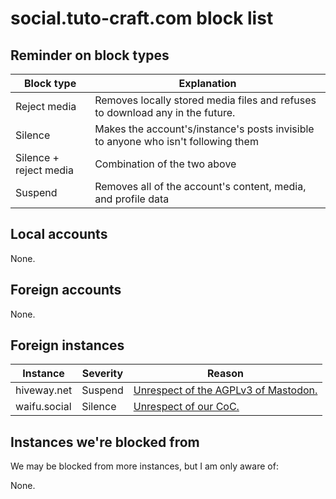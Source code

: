 # social.tuto-craft.com block list

## Reminder on  block types

Block type | Explanation
-- | --
Reject media | Removes locally stored media files and refuses to download any in the future.
Silence | Makes the account's/instance's posts invisible to anyone who isn't following them
Silence + reject media | Combination of the two above
Suspend | Removes all of the account's content, media, and profile data
## Local accounts

None.


## Foreign accounts

None.

## Foreign instances

Instance | Severity | Reason
-- | -- | --
hiveway.net | Suspend | [Unrespect of the AGPLv3 of Mastodon.](https://gthub.com/skid9000/social.tuto-craft.com_blocklist/blob/master/list/Suspend/hiveway.net.md)
waifu.social | Silence | [Unrespect of our CoC.](https://gthub.com/skid9000/social.tuto-craft.com_blocklist/blob/master/list/Silence/waifu.social.md)


## Instances we're blocked from

We may be blocked from more instances, but I am only aware of:

None.